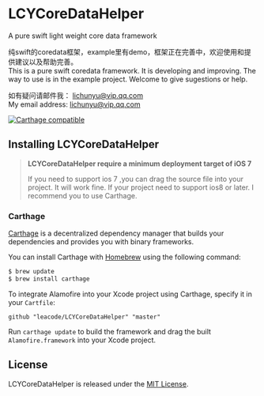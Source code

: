 # LCYCoreDataHelper
A pure swift light weight core data framework

纯swift的coredata框架，example里有demo，框架正在完善中，欢迎使用和提供建议以及帮助完善。      
This is a pure swift coredata framework. It is developing and improving. The way to use is in the example project. Welcome to give sugestions or help.

如有疑问请邮件我： lichunyu@vip.qq.com     
My email address:  lichunyu@vip.qq.com

[![Carthage compatible](https://img.shields.io/badge/Carthage-compatible-4BC51D.svg?style=flat)](https://github.com/Carthage/Carthage)

## Installing LCYCoreDataHelper

> **LCYCoreDataHelper require a minimum deployment target of iOS 7**
>
> If you need to support ios 7 ,you can drag the source file into your project. It will work fine. If your project need to support ios8 or later. I recommend you to use Carthage.

### Carthage


[Carthage](https://github.com/Carthage/Carthage) is a decentralized dependency manager that builds your dependencies and provides you with binary frameworks.

You can install Carthage with [Homebrew](http://brew.sh/) using the following command:

```bash
$ brew update
$ brew install carthage
```

To integrate Alamofire into your Xcode project using Carthage, specify it in your `Cartfile`:

```ogdl
github "leacode/LCYCoreDataHelper" "master"
```

Run `carthage update` to build the framework and drag the built `Alamofire.framework` into your Xcode project.


## License

LCYCoreDataHelper is released under the [MIT License](LICENSE).